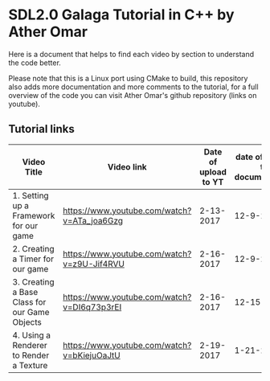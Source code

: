 # SDL2.0 Galaga Tutorial in C++ by Ather Omar 

Here is a document that helps to find each video by section to understand the code better.

Please note that this is a Linux port using CMake to build, this repository also adds more documentation and more comments to the tutorial, for a full overview of the code you can visit Ather Omar's github repository (links on youtube).

## Tutorial links

| Video Title | Video link | Date of upload to YT | date of update to documentation |
| --------------- | ------------------ | -------------- | ------------------|
| 1. Setting up a Framework for our game | https://www.youtube.com/watch?v=ATa_joa6Gzg | 2-13-2017 | 12-9-2023 |
| 2. Creating a Timer for our game | https://www.youtube.com/watch?v=z9U-Jif4RVU | 2-16-2017 | 12-9-2023 |
| 3. Creating a Base Class for our Game Objects | https://www.youtube.com/watch?v=DI6q73p3rEI | 2-16-2017 | 12-15-2023 |
| 4. Using a Renderer to Render a Texture | https://www.youtube.com/watch?v=bKiejuOaJtU | 2-19-2017 | 1-21-2024 |
